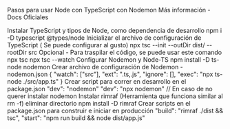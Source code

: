 Pasos para usar Node con TypeScript con Nodemon
Más información - Docs Oficiales

Instalar TypeScript y tipos de Node, como dependencia de desarrollo
npm i -D typescript @types/node
Inicializar el archivo de configuración de TypeScript ( Se puede configurar al gusto)
npx tsc --init --outDir dist/ --rootDir src
Opcional - Para traspilar el código, se puede usar este comando
npx tsc
npx tsc --watch
Configurar Nodemon y Node-TS
npm install -D ts-node nodemon
Crear archivo de configuración de Nodemon - nodemon.json
{
  "watch": ["src"],
  "ext": ".ts,.js",
  "ignore": [],
  "exec": "npx ts-node ./src/app.ts"
}
Crear script para correr en desarrollo en el package.json
  "dev": "nodemon"
  "dev": "npx nodemon" // En caso de no querer instalar nodemon
Instalar rimraf (Herramienta que funciona similar al rm -f) eliminar directorio
npm install -D rimraf
Crear scripts en el package.json para construir e iniciar en producción
   "build": "rimraf ./dist && tsc",
   "start": "npm run build && node dist/app.js"